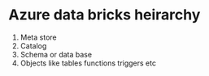 # Azure data bricks heirarchy
1. Meta store
2. Catalog
3. Schema or data base
4. Objects like tables functions triggers etc